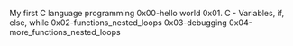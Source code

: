 My first C language programming
0x00-hello world 
0x01. C - Variables, if, else, while
0x02-functions_nested_loops
0x03-debugging
0x04-more_functions_nested_loops
